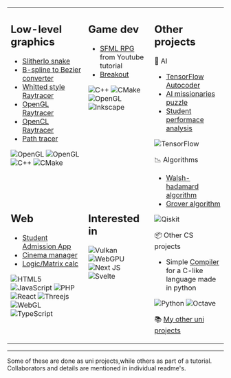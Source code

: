 <table>
<tr>
<td valign="top">
 
## Low-level graphics
* [SlitherIo snake](https://github.com/aeoden96/opengl_slitherio) 
* [B-spline to Bezier converter](https://github.com/aeoden96-uni/b_spline_converter)
* [Whitted style Raytracer](https://github.com/aeoden96-cg/whitted)
* [OpenGL Raytracer](https://github.com/aeoden96-cg/masters-ray-tracing-ogl)
* [OpenCL Raytracer](https://github.com/aeoden96-cg/masters-ray-tracing-ocl)
* [Path tracer](https://github.com/aeoden96-cg/masters-ray-tracing)
 
 
 ![OpenGL](https://img.shields.io/badge/OpenGL-%23FFFFFF.svg?style=for-the-badge&logo=opengl)
 ![OpenGL](https://img.shields.io/badge/OpenCL-%23FFFFFF.svg?style=for-the-badge&color=blue)
 ![C++](https://img.shields.io/badge/c++-%2300599C.svg?style=for-the-badge&logo=c%2B%2B&logoColor=white)
 ![CMake](https://img.shields.io/badge/CMake-%23008FBA.svg?style=for-the-badge&logo=cmake&logoColor=white)

 
</td>
<td valign="top">
 
## Game dev
 * [SFML RPG](https://github.com/aeoden96/SFML_RPG) from Youtube tutorial
 * [Breakout](https://github.com/aeoden96/breakout_game)
 
 
 ![C++](https://img.shields.io/badge/c++-%2300599C.svg?style=for-the-badge&logo=c%2B%2B&logoColor=white)
 ![CMake](https://img.shields.io/badge/CMake-%23008FBA.svg?style=for-the-badge&logo=cmake&logoColor=white)
 ![OpenGL](https://img.shields.io/badge/SFML-%23FFFFFF.svg?style=for-the-badge&color=green)
 ![Inkscape](https://img.shields.io/badge/Inkscape-e0e0e0?style=for-the-badge&logo=inkscape&logoColor=080A13)
 
</td>
<td rowspan="2" valign="top">
 
## Other projects
 
 :thought_balloon: AI
 * [TensorFlow Autocoder](https://github.com/aeoden96-uni/TF_autocoder)
 * [AI missionaries puzzle](https://github.com/aeoden96-uni/AI_missionaries)
 * [Student performace analysis](https://github.com/aeoden96-uni/student_performance)
 
 ![TensorFlow](https://img.shields.io/badge/TensorFlow-%23FF6F00.svg?style=for-the-badge&logo=TensorFlow&logoColor=white)


 
📉 Algorithms
* [Walsh-hadamard algorithm](https://github.com/aeoden96-uni/walsh_hadamard_alg_analysis)
* [Grover algorithm](https://github.com/aeoden96-uni/grover_algorithm)
 
 ![Qiskit](https://img.shields.io/badge/Qiskit-%236929C4.svg?style=for-the-badge&logo=Qiskit&logoColor=white)
 
 📦 Other CS projects
* Simple [Compiler](https://github.com/aeoden96-uni/py_compiler) for a C-like language made in python
 
 ![Python](https://img.shields.io/badge/python-3670A0?style=for-the-badge&logo=python&logoColor=ffdd54)
 ![Octave](https://img.shields.io/badge/OCTAVE-darkblue?style=for-the-badge&logo=octave&logoColor=fcd683)
  
:books: [My other uni projects](https://github.com/aeoden96-uni)
 
 
</tr>

<tr>
<td valign="top">

## Web
* [ Student Admission App](https://github.com/aeoden96-uni/DB_project)
* [ Cinema manager](https://github.com/aeoden96-uni/cinema_manager) 
* [ Logic/Matrix calc](https://github.com/aeoden96-uni/java_project)
 

 
 ![HTML5](https://img.shields.io/badge/html5-%23E34F26.svg?style=for-the-badge&logo=html5&logoColor=white)
 ![JavaScript](https://img.shields.io/badge/javascript-%23323330.svg?style=for-the-badge&logo=javascript&logoColor=%23F7DF1E)
 ![PHP](https://img.shields.io/badge/php-%23777BB4.svg?style=for-the-badge&logo=php&logoColor=white)
 ![React](https://img.shields.io/badge/react-%2320232a.svg?style=for-the-badge&logo=react&logoColor=%2361DAFB)
 ![Threejs](https://img.shields.io/badge/threejs-black?style=for-the-badge&logo=three.js&logoColor=white)
 ![WebGL](https://img.shields.io/badge/WebGL-990000?logo=webgl&logoColor=white&style=for-the-badge)
 ![TypeScript](https://img.shields.io/badge/typescript-%23007ACC.svg?style=for-the-badge&logo=typescript&logoColor=white)
 
</td>
<td valign="top">
 
## Interested in
 
 ![Vulkan](https://img.shields.io/badge/Vulkan-%23FFFFFF.svg?style=for-the-badge&color=red)
 ![WebGPU](https://img.shields.io/badge/WebGPU-%23FFFFFF.svg?style=for-the-badge&color=blue)
 ![Next JS](https://img.shields.io/badge/Next-black?style=for-the-badge&logo=next.js&logoColor=white)
 ![Svelte](https://img.shields.io/badge/svelte-%23f1413d.svg?style=for-the-badge&logo=svelte&logoColor=white)
 

 
</td>

</tr>
</table>

***

Some of these are done as uni projects,while others as part of a tutorial. Collaborators and details are mentioned in individual readme's.





